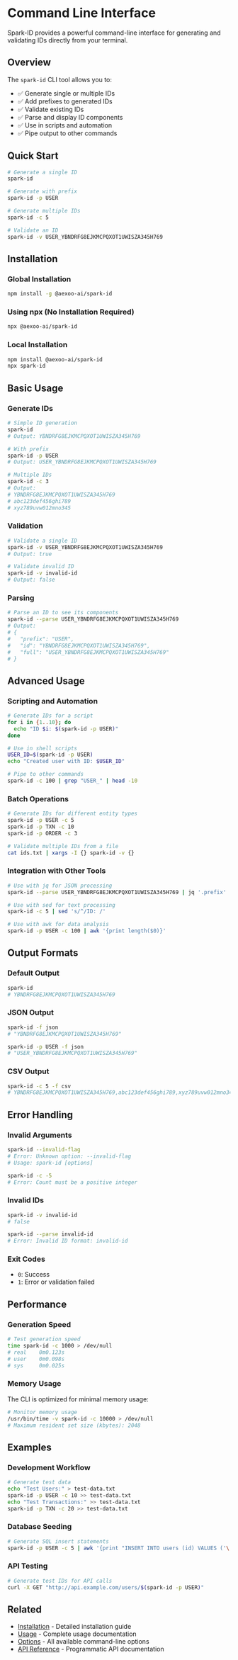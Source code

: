 # Command Line Interface

Spark-ID provides a powerful command-line interface for generating and validating IDs directly from your terminal.

## Overview

The `spark-id` CLI tool allows you to:

- ✅ Generate single or multiple IDs
- ✅ Add prefixes to generated IDs
- ✅ Validate existing IDs
- ✅ Parse and display ID components
- ✅ Use in scripts and automation
- ✅ Pipe output to other commands

## Quick Start

```bash
# Generate a single ID
spark-id

# Generate with prefix
spark-id -p USER

# Generate multiple IDs
spark-id -c 5

# Validate an ID
spark-id -v USER_YBNDRFG8EJKMCPQXOT1UWISZA345H769
```

## Installation

### Global Installation

```bash
npm install -g @aexoo-ai/spark-id
```

### Using npx (No Installation Required)

```bash
npx @aexoo-ai/spark-id
```

### Local Installation

```bash
npm install @aexoo-ai/spark-id
npx spark-id
```

## Basic Usage

### Generate IDs

```bash
# Simple ID generation
spark-id
# Output: YBNDRFG8EJKMCPQXOT1UWISZA345H769

# With prefix
spark-id -p USER
# Output: USER_YBNDRFG8EJKMCPQXOT1UWISZA345H769

# Multiple IDs
spark-id -c 3
# Output:
# YBNDRFG8EJKMCPQXOT1UWISZA345H769
# abc123def456ghi789
# xyz789uvw012mno345
```

### Validation

```bash
# Validate a single ID
spark-id -v USER_YBNDRFG8EJKMCPQXOT1UWISZA345H769
# Output: true

# Validate invalid ID
spark-id -v invalid-id
# Output: false
```

### Parsing

```bash
# Parse an ID to see its components
spark-id --parse USER_YBNDRFG8EJKMCPQXOT1UWISZA345H769
# Output:
# {
#   "prefix": "USER",
#   "id": "YBNDRFG8EJKMCPQXOT1UWISZA345H769",
#   "full": "USER_YBNDRFG8EJKMCPQXOT1UWISZA345H769"
# }
```

## Advanced Usage

### Scripting and Automation

```bash
# Generate IDs for a script
for i in {1..10}; do
  echo "ID $i: $(spark-id -p USER)"
done

# Use in shell scripts
USER_ID=$(spark-id -p USER)
echo "Created user with ID: $USER_ID"

# Pipe to other commands
spark-id -c 100 | grep "USER_" | head -10
```

### Batch Operations

```bash
# Generate IDs for different entity types
spark-id -p USER -c 5
spark-id -p TXN -c 10
spark-id -p ORDER -c 3

# Validate multiple IDs from a file
cat ids.txt | xargs -I {} spark-id -v {}
```

### Integration with Other Tools

```bash
# Use with jq for JSON processing
spark-id --parse USER_YBNDRFG8EJKMCPQXOT1UWISZA345H769 | jq '.prefix'

# Use with sed for text processing
spark-id -c 5 | sed 's/^/ID: /'

# Use with awk for data analysis
spark-id -p USER -c 100 | awk '{print length($0)}'
```

## Output Formats

### Default Output

```bash
spark-id
# YBNDRFG8EJKMCPQXOT1UWISZA345H769
```

### JSON Output

```bash
spark-id -f json
# "YBNDRFG8EJKMCPQXOT1UWISZA345H769"

spark-id -p USER -f json
# "USER_YBNDRFG8EJKMCPQXOT1UWISZA345H769"
```

### CSV Output

```bash
spark-id -c 5 -f csv
# YBNDRFG8EJKMCPQXOT1UWISZA345H769,abc123def456ghi789,xyz789uvw012mno345,pqr123stu456vwx789,def456ghi789jkl012
```

## Error Handling

### Invalid Arguments

```bash
spark-id --invalid-flag
# Error: Unknown option: --invalid-flag
# Usage: spark-id [options]

spark-id -c -5
# Error: Count must be a positive integer
```

### Invalid IDs

```bash
spark-id -v invalid-id
# false

spark-id --parse invalid-id
# Error: Invalid ID format: invalid-id
```

### Exit Codes

- `0`: Success
- `1`: Error or validation failed

## Performance

### Generation Speed

```bash
# Test generation speed
time spark-id -c 1000 > /dev/null
# real    0m0.123s
# user    0m0.098s
# sys     0m0.025s
```

### Memory Usage

The CLI is optimized for minimal memory usage:

```bash
# Monitor memory usage
/usr/bin/time -v spark-id -c 10000 > /dev/null
# Maximum resident set size (kbytes): 2048
```

## Examples

### Development Workflow

```bash
# Generate test data
echo "Test Users:" > test-data.txt
spark-id -p USER -c 10 >> test-data.txt
echo "Test Transactions:" >> test-data.txt
spark-id -p TXN -c 20 >> test-data.txt
```

### Database Seeding

```bash
# Generate SQL insert statements
spark-id -p USER -c 5 | awk '{print "INSERT INTO users (id) VALUES ('\''" $0 "'\'');"}'
```

### API Testing

```bash
# Generate test IDs for API calls
curl -X GET "http://api.example.com/users/$(spark-id -p USER)"
```

## Related

- [Installation](/cli/installation) - Detailed installation guide
- [Usage](/cli/usage) - Complete usage documentation
- [Options](/cli/options) - All available command-line options
- [API Reference](/api/) - Programmatic API documentation
